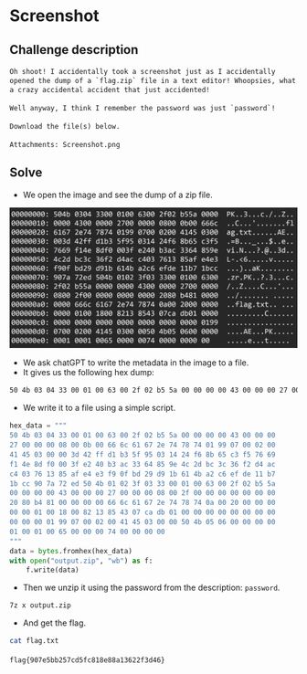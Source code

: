# Screenshot

## **Challenge description**

```
Oh shoot! I accidentally took a screenshot just as I accidentally opened the dump of a `flag.zip` file in a text editor! Whoopsies, what a crazy accidental accident that just accidented!  
  
Well anyway, I think I remember the password was just `password`!  
  
Download the file(s) below.

Attachments: Screenshot.png
```

## **Solve**

- We open the image and see the dump of a zip file.

![Screenshot](Screenshot.png)

- We ask chatGPT to write the metadata in the image to a file.
- It gives us the following hex dump:

```sh
50 4b 03 04 33 00 01 00 63 00 2f 02 b5 5a 00 00 00 00 43 00 00 00 27 00 00 00 08 00 0b 00 66 6c 61 67 2e 74 78 74 01 99 07 00 02 00 41 45 03 00 00 3d 42 ff d1 b3 5f 95 03 14 24 f6 8b 65 c3 f5 76 69 f1 4e 8d f0 00 3f e2 40 b3 ac 33 64 85 9e 4c 2d bc 3c 36 f2 d4 ac c4 03 76 13 85 af e4 e3 f9 0f bd 29 d9 1b 61 4b a2 c6 ef de 11 b7 1b cc 90 7a 72 ed 50 4b 01 02 3f 03 33 00 01 00 63 00 2f 02 b5 5a 00 00 00 00 43 00 00 00 27 00 00 00 08 00 2f 00 00 00 00 00 00 00 20 80 b4 81 00 00 00 00 66 6c 61 67 2e 74 78 74 0a 00 20 00 00 00 00 00 01 00 18 00 82 13 85 43 07 ca db 01 00 00 00 00 00 00 00 00 00 00 00 01 99 07 00 02 00 41 45 03 00 00 50 4b 05 06 00 00 00 00 01 00 01 00 65 00 00 00 74 00 00 00 00
```

- We write it to a file using a simple script.

```python
hex_data = """
50 4b 03 04 33 00 01 00 63 00 2f 02 b5 5a 00 00 00 00 43 00 00 00
27 00 00 00 08 00 0b 00 66 6c 61 67 2e 74 78 74 01 99 07 00 02 00
41 45 03 00 00 3d 42 ff d1 b3 5f 95 03 14 24 f6 8b 65 c3 f5 76 69
f1 4e 8d f0 00 3f e2 40 b3 ac 33 64 85 9e 4c 2d bc 3c 36 f2 d4 ac
c4 03 76 13 85 af e4 e3 f9 0f bd 29 d9 1b 61 4b a2 c6 ef de 11 b7
1b cc 90 7a 72 ed 50 4b 01 02 3f 03 33 00 01 00 63 00 2f 02 b5 5a
00 00 00 00 43 00 00 00 27 00 00 00 08 00 2f 00 00 00 00 00 00 00
20 80 b4 81 00 00 00 00 66 6c 61 67 2e 74 78 74 0a 00 20 00 00 00
00 00 01 00 18 00 82 13 85 43 07 ca db 01 00 00 00 00 00 00 00 00
00 00 00 01 99 07 00 02 00 41 45 03 00 00 50 4b 05 06 00 00 00 00
01 00 01 00 65 00 00 00 74 00 00 00 00
"""
data = bytes.fromhex(hex_data)
with open("output.zip", "wb") as f:
    f.write(data)
```

- Then we unzip it using the password from the description: `password`.

```sh
7z x output.zip
```

- And get the flag.

```sh
cat flag.txt

flag{907e5bb257cd5fc818e88a13622f3d46}
```

